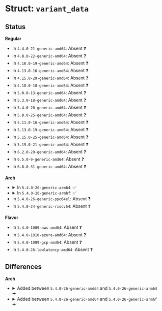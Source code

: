 # Struct: <code>variant_data</code>

## Status
<b>Regular</b>
<ul>
<li>
In <code>4.4.0-21-generic-amd64</code>: Absent ❓
</li>
<li>
In <code>4.8.0-22-generic-amd64</code>: Absent ❓
</li>
<li>
In <code>4.10.0-19-generic-amd64</code>: Absent ❓
</li>
<li>
In <code>4.13.0-16-generic-amd64</code>: Absent ❓
</li>
<li>
In <code>4.15.0-20-generic-amd64</code>: Absent ❓
</li>
<li>
In <code>4.18.0-10-generic-amd64</code>: Absent ❓
</li>
<li>
In <code>5.0.0-13-generic-amd64</code>: Absent ❓
</li>
<li>
In <code>5.3.0-18-generic-amd64</code>: Absent ❓
</li>
<li>
In <code>5.4.0-26-generic-amd64</code>: Absent ❓
</li>
<li>
In <code>5.8.0-25-generic-amd64</code>: Absent ❓
</li>
<li>
In <code>5.11.0-16-generic-amd64</code>: Absent ❓
</li>
<li>
In <code>5.13.0-19-generic-amd64</code>: Absent ❓
</li>
<li>
In <code>5.15.0-25-generic-amd64</code>: Absent ❓
</li>
<li>
In <code>5.19.0-21-generic-amd64</code>: Absent ❓
</li>
<li>
In <code>6.2.0-20-generic-amd64</code>: Absent ❓
</li>
<li>
In <code>6.5.0-9-generic-amd64</code>: Absent ❓
</li>
<li>
In <code>6.8.0-31-generic-amd64</code>: Absent ❓
</li>
</ul>
<b>Arch</b>
<ul>
<li>
<details>
<summary>In <code>5.4.0-26-generic-arm64</code>: ✅</summary>

```c
struct variant_data {
    unsigned int clkreg;
    unsigned int clkreg_enable;
    unsigned int clkreg_8bit_bus_enable;
    unsigned int clkreg_neg_edge_enable;
    unsigned int cmdreg_cpsm_enable;
    unsigned int cmdreg_lrsp_crc;
    unsigned int cmdreg_srsp_crc;
    unsigned int cmdreg_srsp;
    unsigned int cmdreg_stop;
    unsigned int datalength_bits;
    unsigned int fifosize;
    unsigned int fifohalfsize;
    unsigned int data_cmd_enable;
    unsigned int datactrl_mask_ddrmode;
    unsigned int datactrl_mask_sdio;
    unsigned int datactrl_blocksz;
    u8 datactrl_first;
    u8 datacnt_useless;
    u8 st_sdio;
    u8 st_clkdiv;
    u8 stm32_clkdiv;
    u32 pwrreg_powerup;
    u32 f_max;
    u8 signal_direction;
    u8 pwrreg_clkgate;
    u8 busy_detect;
    u32 busy_dpsm_flag;
    u32 busy_detect_flag;
    u32 busy_detect_mask;
    u8 pwrreg_nopower;
    u8 explicit_mclk_control;
    u8 qcom_fifo;
    u8 qcom_dml;
    u8 reversed_irq_handling;
    u8 mmcimask1;
    unsigned int irq_pio_mask;
    u32 start_err;
    u32 opendrain;
    u8 dma_lli;
    u32 stm32_idmabsize_mask;
    void (*)(struct mmci_host *) init;
}
```
</details>
</li>
<li>
<details>
<summary>In <code>5.4.0-26-generic-armhf</code>: ✅</summary>

```c
struct variant_data {
    unsigned int clkreg;
    unsigned int clkreg_enable;
    unsigned int clkreg_8bit_bus_enable;
    unsigned int clkreg_neg_edge_enable;
    unsigned int cmdreg_cpsm_enable;
    unsigned int cmdreg_lrsp_crc;
    unsigned int cmdreg_srsp_crc;
    unsigned int cmdreg_srsp;
    unsigned int cmdreg_stop;
    unsigned int datalength_bits;
    unsigned int fifosize;
    unsigned int fifohalfsize;
    unsigned int data_cmd_enable;
    unsigned int datactrl_mask_ddrmode;
    unsigned int datactrl_mask_sdio;
    unsigned int datactrl_blocksz;
    u8 datactrl_first;
    u8 datacnt_useless;
    u8 st_sdio;
    u8 st_clkdiv;
    u8 stm32_clkdiv;
    u32 pwrreg_powerup;
    u32 f_max;
    u8 signal_direction;
    u8 pwrreg_clkgate;
    u8 busy_detect;
    u32 busy_dpsm_flag;
    u32 busy_detect_flag;
    u32 busy_detect_mask;
    u8 pwrreg_nopower;
    u8 explicit_mclk_control;
    u8 qcom_fifo;
    u8 qcom_dml;
    u8 reversed_irq_handling;
    u8 mmcimask1;
    unsigned int irq_pio_mask;
    u32 start_err;
    u32 opendrain;
    u8 dma_lli;
    u32 stm32_idmabsize_mask;
    void (*)(struct mmci_host *) init;
}
```
</details>
</li>
<li>
In <code>5.4.0-26-generic-ppc64el</code>: Absent ❓
</li>
<li>
In <code>5.4.0-24-generic-riscv64</code>: Absent ❓
</li>
</ul>
<b>Flavor</b>
<ul>
<li>
In <code>5.4.0-1009-aws-amd64</code>: Absent ❓
</li>
<li>
In <code>5.4.0-1010-azure-amd64</code>: Absent ❓
</li>
<li>
In <code>5.4.0-1009-gcp-amd64</code>: Absent ❓
</li>
<li>
In <code>5.4.0-26-lowlatency-amd64</code>: Absent ❓
</li>
</ul>

## Differences
<b>Arch</b>
<ul>
<li>
<details>
<summary>Added between <code>5.4.0-26-generic-amd64</code> and <code>5.4.0-26-generic-arm64</code> ➕</summary>

```c
struct variant_data {
    unsigned int clkreg;
    unsigned int clkreg_enable;
    unsigned int clkreg_8bit_bus_enable;
    unsigned int clkreg_neg_edge_enable;
    unsigned int cmdreg_cpsm_enable;
    unsigned int cmdreg_lrsp_crc;
    unsigned int cmdreg_srsp_crc;
    unsigned int cmdreg_srsp;
    unsigned int cmdreg_stop;
    unsigned int datalength_bits;
    unsigned int fifosize;
    unsigned int fifohalfsize;
    unsigned int data_cmd_enable;
    unsigned int datactrl_mask_ddrmode;
    unsigned int datactrl_mask_sdio;
    unsigned int datactrl_blocksz;
    u8 datactrl_first;
    u8 datacnt_useless;
    u8 st_sdio;
    u8 st_clkdiv;
    u8 stm32_clkdiv;
    u32 pwrreg_powerup;
    u32 f_max;
    u8 signal_direction;
    u8 pwrreg_clkgate;
    u8 busy_detect;
    u32 busy_dpsm_flag;
    u32 busy_detect_flag;
    u32 busy_detect_mask;
    u8 pwrreg_nopower;
    u8 explicit_mclk_control;
    u8 qcom_fifo;
    u8 qcom_dml;
    u8 reversed_irq_handling;
    u8 mmcimask1;
    unsigned int irq_pio_mask;
    u32 start_err;
    u32 opendrain;
    u8 dma_lli;
    u32 stm32_idmabsize_mask;
    void (*)(struct mmci_host *) init;
}
```
</details>
</li>
<li>
<details>
<summary>Added between <code>5.4.0-26-generic-amd64</code> and <code>5.4.0-26-generic-armhf</code> ➕</summary>

```c
struct variant_data {
    unsigned int clkreg;
    unsigned int clkreg_enable;
    unsigned int clkreg_8bit_bus_enable;
    unsigned int clkreg_neg_edge_enable;
    unsigned int cmdreg_cpsm_enable;
    unsigned int cmdreg_lrsp_crc;
    unsigned int cmdreg_srsp_crc;
    unsigned int cmdreg_srsp;
    unsigned int cmdreg_stop;
    unsigned int datalength_bits;
    unsigned int fifosize;
    unsigned int fifohalfsize;
    unsigned int data_cmd_enable;
    unsigned int datactrl_mask_ddrmode;
    unsigned int datactrl_mask_sdio;
    unsigned int datactrl_blocksz;
    u8 datactrl_first;
    u8 datacnt_useless;
    u8 st_sdio;
    u8 st_clkdiv;
    u8 stm32_clkdiv;
    u32 pwrreg_powerup;
    u32 f_max;
    u8 signal_direction;
    u8 pwrreg_clkgate;
    u8 busy_detect;
    u32 busy_dpsm_flag;
    u32 busy_detect_flag;
    u32 busy_detect_mask;
    u8 pwrreg_nopower;
    u8 explicit_mclk_control;
    u8 qcom_fifo;
    u8 qcom_dml;
    u8 reversed_irq_handling;
    u8 mmcimask1;
    unsigned int irq_pio_mask;
    u32 start_err;
    u32 opendrain;
    u8 dma_lli;
    u32 stm32_idmabsize_mask;
    void (*)(struct mmci_host *) init;
}
```
</details>
</li>
</ul>
